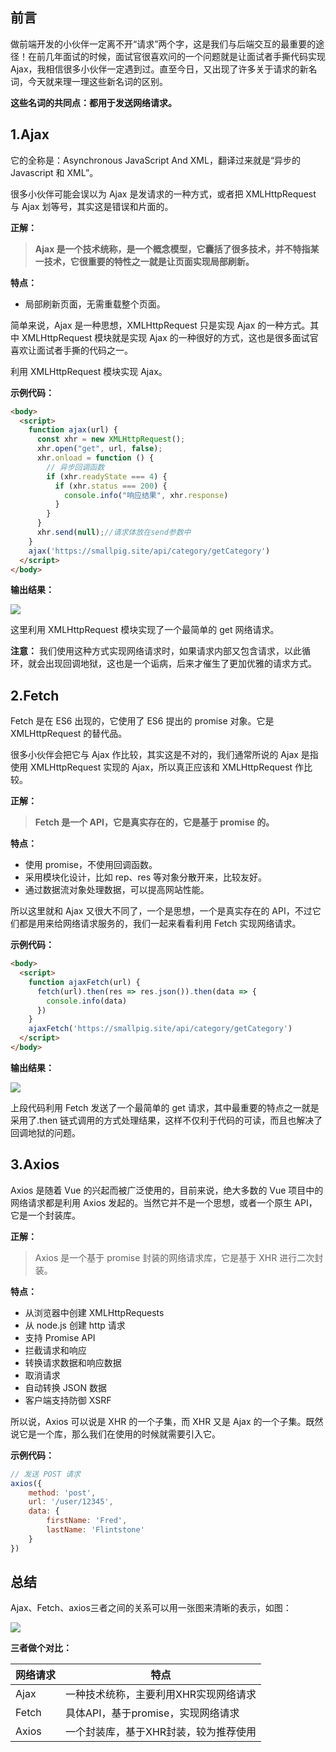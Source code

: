 ## 前言

做前端开发的小伙伴一定离不开“请求”两个字，这是我们与后端交互的最重要的途径！在前几年面试的时候，面试官很喜欢问的一个问题就是让面试者手撕代码实现 Ajax，我相信很多小伙伴一定遇到过。直至今日，又出现了许多关于请求的新名词，今天就来理一理这些新名词的区别。

**这些名词的共同点：都用于发送网络请求。**

## 1.Ajax

它的全称是：Asynchronous JavaScript And XML，翻译过来就是“异步的 Javascript 和 XML”。

很多小伙伴可能会误以为 Ajax 是发请求的一种方式，或者把 XMLHttpRequest 与 Ajax 划等号，其实这是错误和片面的。

**正解：**

> **Ajax 是一个技术统称，是一个概念模型，它囊括了很多技术，并不特指某一技术，它很重要的特性之一就是让页面实现局部刷新。**

**特点：**

- 局部刷新页面，无需重载整个页面。

简单来说，Ajax 是一种思想，XMLHttpRequest 只是实现 Ajax 的一种方式。其中 XMLHttpRequest 模块就是实现 Ajax 的一种很好的方式，这也是很多面试官喜欢让面试者手撕的代码之一。

利用 XMLHttpRequest 模块实现 Ajax。

**示例代码：**


```html
<body>
  <script>
    function ajax(url) {
      const xhr = new XMLHttpRequest();
      xhr.open("get", url, false);
      xhr.onload = function () {
        // 异步回调函数
        if (xhr.readyState === 4) {
          if (xhr.status === 200) {
            console.info("响应结果", xhr.response)
          }
        }
      }
      xhr.send(null);//请求体放在send参数中
    }
    ajax('https://smallpig.site/api/category/getCategory')
  </script>
</body>

```

**输出结果：**

![](https://p3-juejin.byteimg.com/tos-cn-i-k3u1fbpfcp/c6e9005a0502432fa0d8fcda69df86c8~tplv-k3u1fbpfcp-zoom-in-crop-mark:1512:0:0:0.awebp)

这里利用 XMLHttpRequest 模块实现了一个最简单的 get 网络请求。

**注意：** 我们使用这种方式实现网络请求时，如果请求内部又包含请求，以此循环，就会出现回调地狱，这也是一个诟病，后来才催生了更加优雅的请求方式。

## 2.Fetch

Fetch 是在 ES6 出现的，它使用了 ES6 提出的 promise 对象。它是 XMLHttpRequest 的替代品。

很多小伙伴会把它与 Ajax 作比较，其实这是不对的，我们通常所说的 Ajax 是指使用 XMLHttpRequest 实现的 Ajax，所以真正应该和 XMLHttpRequest 作比较。

**正解：**

> **Fetch 是一个 API，它是真实存在的，它是基于 promise 的。**

**特点：**

- 使用 promise，不使用回调函数。
- 采用模块化设计，比如 rep、res 等对象分散开来，比较友好。
- 通过数据流对象处理数据，可以提高网站性能。

所以这里就和 Ajax 又很大不同了，一个是思想，一个是真实存在的 API，不过它们都是用来给网络请求服务的，我们一起来看看利用 Fetch 实现网络请求。

**示例代码：**

```html
<body>
  <script>
    function ajaxFetch(url) {
      fetch(url).then(res => res.json()).then(data => {
        console.info(data)
      })
    }
    ajaxFetch('https://smallpig.site/api/category/getCategory')
  </script>
</body>

```

**输出结果：**

![](https://p3-juejin.byteimg.com/tos-cn-i-k3u1fbpfcp/7fa8755948ef42dbafb40bfd3c569e8f~tplv-k3u1fbpfcp-zoom-in-crop-mark:1512:0:0:0.awebp)

上段代码利用 Fetch 发送了一个最简单的 get 请求，其中最重要的特点之一就是采用了.then 链式调用的方式处理结果，这样不仅利于代码的可读，而且也解决了回调地狱的问题。

## 3.Axios

Axios 是随着 Vue 的兴起而被广泛使用的，目前来说，绝大多数的 Vue 项目中的网络请求都是利用 Axios 发起的。当然它并不是一个思想，或者一个原生 API，它是一个封装库。

**正解：**

> Axios 是一个基于 promise 封装的网络请求库，它是基于 XHR 进行二次封装。

**特点：**

- 从浏览器中创建 XMLHttpRequests
- 从 node.js 创建 http 请求
- 支持 Promise API
- 拦截请求和响应
- 转换请求数据和响应数据
- 取消请求
- 自动转换 JSON 数据
- 客户端支持防御 XSRF

所以说，Axios 可以说是 XHR 的一个子集，而 XHR 又是 Ajax 的一个子集。既然说它是一个库，那么我们在使用的时候就需要引入它。

**示例代码：**

```js
// 发送 POST 请求
axios({
    method: 'post',
    url: '/user/12345',
    data: {
        firstName: 'Fred',
        lastName: 'Flintstone'
    }
})

```

## 总结

Ajax、Fetch、axios三者之间的关系可以用一张图来清晰的表示，如图：

![](https://p3-juejin.byteimg.com/tos-cn-i-k3u1fbpfcp/22da43184f0d4d4c84c8e12747fbcdff~tplv-k3u1fbpfcp-zoom-in-crop-mark:1512:0:0:0.awebp)

**三者做个对比：**

| 网络请求  | 特点                     |
| ----- | ---------------------- |
| Ajax  | 一种技术统称，主要利用XHR实现网络请求   |
| Fetch | 具体API，基于promise，实现网络请求 |
| Axios | 一个封装库，基于XHR封装，较为推荐使用   |